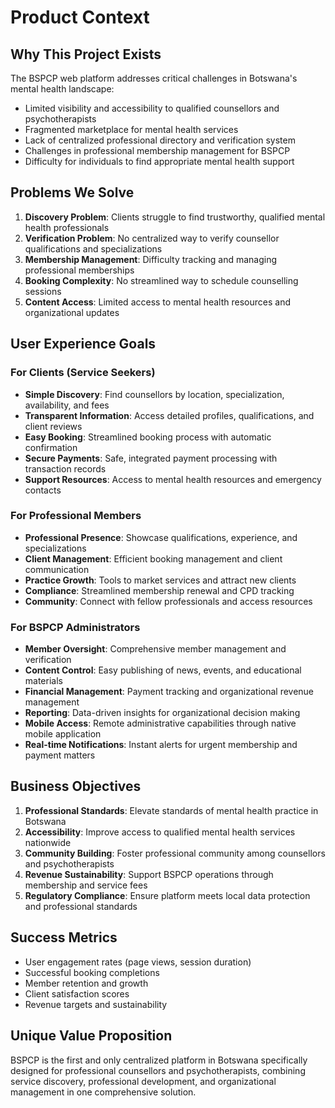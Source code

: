 # Product Context

## Why This Project Exists

The BSPCP web platform addresses critical challenges in Botswana's mental health landscape:
- Limited visibility and accessibility to qualified counsellors and psychotherapists
- Fragmented marketplace for mental health services
- Lack of centralized professional directory and verification system
- Challenges in professional membership management for BSPCP
- Difficulty for individuals to find appropriate mental health support

## Problems We Solve

1. **Discovery Problem**: Clients struggle to find trustworthy, qualified mental health professionals
2. **Verification Problem**: No centralized way to verify counsellor qualifications and specializations
3. **Membership Management**: Difficulty tracking and managing professional memberships
4. **Booking Complexity**: No streamlined way to schedule counselling sessions
5. **Content Access**: Limited access to mental health resources and organizational updates

## User Experience Goals

### For Clients (Service Seekers)
- **Simple Discovery**: Find counsellors by location, specialization, availability, and fees
- **Transparent Information**: Access detailed profiles, qualifications, and client reviews
- **Easy Booking**: Streamlined booking process with automatic confirmation
- **Secure Payments**: Safe, integrated payment processing with transaction records
- **Support Resources**: Access to mental health resources and emergency contacts

### For Professional Members
- **Professional Presence**: Showcase qualifications, experience, and specializations
- **Client Management**: Efficient booking management and client communication
- **Practice Growth**: Tools to market services and attract new clients
- **Compliance**: Streamlined membership renewal and CPD tracking
- **Community**: Connect with fellow professionals and access resources

### For BSPCP Administrators
- **Member Oversight**: Comprehensive member management and verification
- **Content Control**: Easy publishing of news, events, and educational materials
- **Financial Management**: Payment tracking and organizational revenue management
- **Reporting**: Data-driven insights for organizational decision making
- **Mobile Access**: Remote administrative capabilities through native mobile application
- **Real-time Notifications**: Instant alerts for urgent membership and payment matters

## Business Objectives

1. **Professional Standards**: Elevate standards of mental health practice in Botswana
2. **Accessibility**: Improve access to qualified mental health services nationwide
3. **Community Building**: Foster professional community among counsellors and psychotherapists
4. **Revenue Sustainability**: Support BSPCP operations through membership and service fees
5. **Regulatory Compliance**: Ensure platform meets local data protection and professional standards

## Success Metrics

- User engagement rates (page views, session duration)
- Successful booking completions
- Member retention and growth
- Client satisfaction scores
- Revenue targets and sustainability

## Unique Value Proposition

BSPCP is the first and only centralized platform in Botswana specifically designed for professional counsellors and psychotherapists, combining service discovery, professional development, and organizational management in one comprehensive solution.
